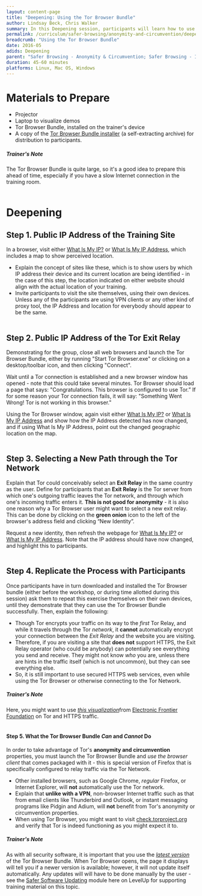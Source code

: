 ```yaml
---
layout: content-page
title: "Deepening: Using the Tor Browser Bundle"
author: Lindsay Beck, Chris Walker
summary: In this Deepening session, participants will learn how to use the Tor Browser Bundle for anonymity and circumvention, to conduct safer browsing actions while accessing sensitive or blocked content online. Participants will use the Tor Browser Bundle to create an anonymous connection, confirm that it is working, and change their Tor exit relay.
permalink: /curriculum/safer-browsing/anonymity-and-circumvention/deepening/using-tor/
breadcrumb: "Using the Tor Browser Bundle"
date: 2016-05
adids: Deepening
parent: "Safer Browsing - Anonymity & Circumvention; Safer Browsing - Identity Protection and Privacy"
duration: 45-60 minutes
platforms: Linux, Mac OS, Windows
---
```

# Materials to Prepare
- Projector
- Laptop to visualize demos
- Tor Browser Bundle, installed on the trainer's device
- A copy of the [Tor Browser Bundle installer](https://www.torproject.org/download/download-easy.html.en) (a self-extracting archive) for distribution to participants.

##### *Trainer's Note*
The Tor Browser Bundle is quite large, so it's a good idea to prepare this ahead of time, especially if you have a slow Internet connection in the training room.
<br><br>

# Deepening

## Step 1. Public IP Address of the Training Site
In a browser, visit either [What Is My IP?](http://whatismyip.com) or [What Is My IP Address](http://www.whatismyipaddress.com), which includes a map to show perceived location.
- Explain the concept of sites like these, which is to show users by which IP address their device and its current location are being identified - in the case of this step, the location indicated on either website should align with the actual location of your training.
- Invite participants to visit the site themselves, using their own devices. Unless any of the participants are using VPN clients or any other kind of proxy tool, the IP Address and location for everybody should appear to be the same.
<br><br>

## Step 2. Public IP Address of the Tor Exit Relay
Demonstrating for the group, close all web browsers and launch the Tor Browser Bundle, either by running "Start Tor Browser.exe" or clicking on a desktop/toolbar icon, and then clicking "Connect".

Wait until a Tor connection is established and a new browser window has opened - note that this could take several minutes. Tor Browser should load a page that says: "Congratulations. This browser is configured to use Tor.” If for some reason your Tor connection fails, it will say: "Something Went Wrong! Tor is not working in this browser."

Using the Tor Browser window, again visit either [What Is My IP?](http://whatismyip.com) or [What Is My IP Address](http://www.whatismyipaddress.com) and show how the IP Address detected has now changed, and if using What Is My IP Address, point out the changed geographic location on the map.
<br><br>

## Step 3. Selecting a New Path through the Tor Network
Explain that Tor could conceivably select an **Exit Relay** in the same country as the user. Define for participants that an **Exit Relay** is the Tor server from which one's outgoing traffic leaves the Tor network, and through which one's incoming traffic enters it. **This is not good for anonymity** - it is also one reason why a Tor Browser user might want to select a new exit relay. This can be done by clicking on the **green onion** icon to the left of the browser's address field and clicking “New Identity”.

Request a new identity, then refresh the webpage for [What Is My IP?](http://whatismyip.com) or [What Is My IP Address](http://www.whatismyipaddress.com). Note that the IP address should have now changed, and highlight this to participants.
<br><br>

## Step 4. Replicate the Process with Participants
Once participants have in turn downloaded and installed the Tor Browser bundle (either before the workshop, or during time allotted during this session) ask them to repeat this exercise themselves on their own devices, until they demonstrate that they can use the Tor Browser Bundle successfully. Then, explain the following:
- Though Tor encrypts your traffic on its way to the *first* Tor Relay, and while it travels through the Tor *network*, it **cannot** automatically encrypt your connection between the *Exit Relay* and the website you are visiting.
- Therefore, if you are visiting a site that **does not** support HTTPS, the Exit Relay operator (who could be anybody) can potentially see everything you send and receive. They might not know *who* you are, unless there are hints in the traffic itself (which is not uncommon), but they can see everything else.
- So, it is still important to use secured HTTPS web services, even while using the Tor Browser or otherwise connecting to the Tor Network.

##### *Trainer's Note*
Here, you might want to use [*this visualization*](https://www.eff.org/pages/tor-and-https)from [Electronic Frontier Foundation](https://www.eff.org/) on Tor and HTTPS traffic.
<br><br>

#### Step 5. What the Tor Browser Bundle *Can* and *Cannot* Do
In order to take advantage of Tor's **anonymity and circumvention** properties, you must launch the Tor Browser Bundle and *use the browser client* that comes packaged with it - this is special version of Firefox that is specifically configured to relay traffic via the Tor Network.
- Other installed browsers, such as Google Chrome, *regular* Firefox, or Internet Explorer, will **not** automatically use the Tor network.
- Explain that **unlike with a VPN**, non-browser Internet traffic such as that from email clients like Thunderbird and Outlook, or instant messaging programs like Pidgin and Adium, will **not** benefit from Tor's anonymity or circumvention properties.
- When using Tor Browser, you might want to visit [check.torproject.org](https://check.torproject.org) and verify that Tor is indeed functioning as you might expect it to.

##### *Trainer's Note*
As with all security software, it is important that you use the [*latest version*](https://www.torproject.org/download/download-easy.html.en) of the Tor Browser Bundle. When Tor Browser opens, the page it displays will tell you if a newer version is available; however, it will not update itself automatically. Any updates will will have to be done manually by the user - see the [Safer Software Updating](/curriculum/malware-protection/safer-software-updating/) module here on LevelUp for supporting training material on this topic.
